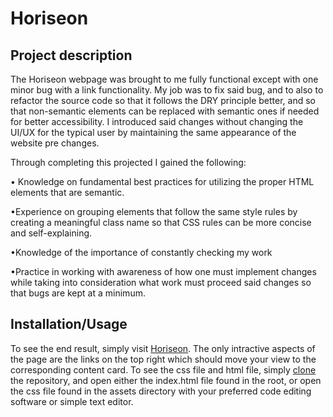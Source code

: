 # Horiseon

## Project description 
The Horiseon webpage was brought to me fully functional except with one minor bug with a link functionality. My job was to fix said bug, and to also to refactor the source code so that it follows the DRY principle better, and so that non-semantic elements can be replaced with semantic ones if needed for better accessibility. I introduced said changes without changing the UI/UX for the typical user by maintaining the same appearance of  the website pre changes.

Through completing this projected I gained the following:

• Knowledge on fundamental best practices for utilizing the proper HTML elements that are semantic.

•Experience on grouping elements that follow the same style rules by creating a meaningful class name so that CSS rules can be more concise and self-explaining.

•Knowledge of the importance of constantly checking my work 

•Practice in working with awareness of how one must implement changes while taking into consideration what work must proceed said changes so that bugs are kept at a minimum.

## Installation/Usage

To see the end result, simply visit [Horiseon](https://kev-rod43.github.io/Horiseon/). The only intractive aspects of the page are the links on the top right which should move your view to the corresponding content card.
To see the css file and html file, simply [clone](https://docs.github.com/en/repositories/creating-and-managing-repositories/cloning-a-repository "how to clone a github repository") the repository, and open either the index.html file found in the root, or open the css file found in the assets directory with your preferred code editing software or simple text editor.